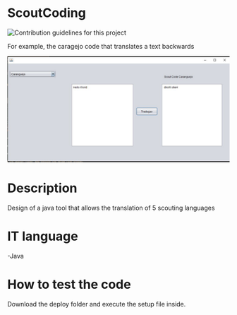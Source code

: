 # ScoutCoding
![Contribution guidelines for this project](img/wholePage.jpg)

For example, the caragejo code that translates a text backwards 

![Contribution guidelines for this project](img/test.jpg)
# Description 

Design of a java tool that allows the translation of 5 scouting languages 

# IT language
-Java
# How to test the code 

Download the deploy folder and execute the setup file inside.
